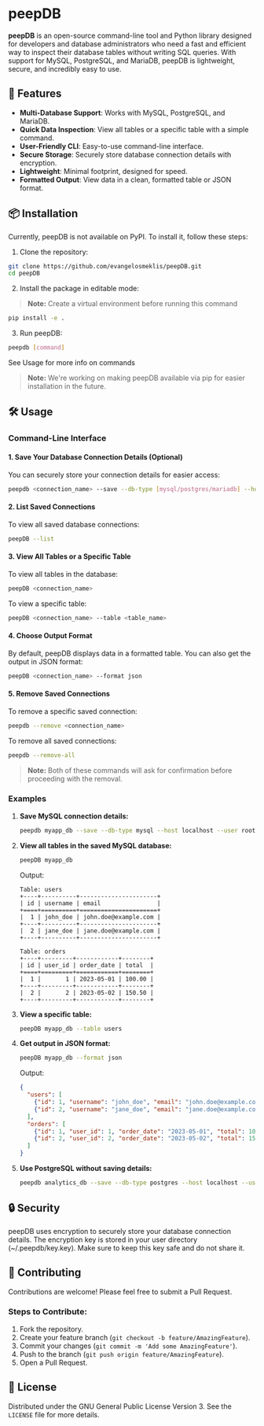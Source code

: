 # peepDB

**peepDB** is an open-source command-line tool and Python library designed for developers and database administrators who need a fast and efficient way to inspect their database tables without writing SQL queries. With support for MySQL, PostgreSQL, and MariaDB, peepDB is lightweight, secure, and incredibly easy to use.

## 🚀 Features

- **Multi-Database Support**: Works with MySQL, PostgreSQL, and MariaDB.
- **Quick Data Inspection**: View all tables or a specific table with a simple command.
- **User-Friendly CLI**: Easy-to-use command-line interface.
- **Secure Storage**: Securely store database connection details with encryption.
- **Lightweight**: Minimal footprint, designed for speed.
- **Formatted Output**: View data in a clean, formatted table or JSON format.

## 📦 Installation

Currently, peepDB is not available on PyPI. To install it, follow these steps:

1. Clone the repository:
```bash
git clone https://github.com/evangelosmeklis/peepDB.git
cd peepDB
```

2. Install the package in editable mode:

> **Note:** Create a virtual environment before running this command

```bash 
pip install -e .
```

3. Run peepDB:

```bash 
peepdb [command] 
```
See Usage for more info on commands

> **Note:**  We're working on making peepDB available via pip for easier installation in the future.

## 🛠️ Usage

### Command-Line Interface

#### 1. Save Your Database Connection Details (Optional)

You can securely store your connection details for easier access:

```bash
peepdb <connection_name> --save --db-type [mysql/postgres/mariadb] --host <host> --user <user> --password <password> --database <database>
```

#### 2.  List Saved Connections

To view all saved database connections:

```bash
peepDB --list
```

#### 3. View All Tables or a Specific Table

To view all tables in the database:

```bash
peepDB <connection_name>
```

To view a specific table:

```bash
peepDB <connection_name> --table <table_name>
```

#### 4. Choose Output Format

By default, peepDB displays data in a formatted table. You can also get the output in JSON format:

```bash
peepDB <connection_name> --format json
```

#### 5. Remove Saved Connections

To remove a specific saved connection:

```bash
peepdb --remove <connection_name>
```

To remove all saved connections:

```bash
peepdb --remove-all
```

> **Note:** Both of these commands will ask for confirmation before proceeding with the removal.

### Examples

1. **Save MySQL connection details:**

   ```bash
   peepdb myapp_db --save --db-type mysql --host localhost --user root --password mypassword --database myapp
   ```

2. **View all tables in the saved MySQL database:**

   ```bash
   peepDB myapp_db
   ```

   Output:
   ```
   Table: users
   +----+----------+----------------------+
   | id | username | email                |
   +====+==========+======================+
   |  1 | john_doe | john.doe@example.com |
   +----+----------+----------------------+
   |  2 | jane_doe | jane.doe@example.com |
   +----+----------+----------------------+

   Table: orders
   +----+---------+------------+--------+
   | id | user_id | order_date | total  |
   +====+=========+============+========+
   |  1 |       1 | 2023-05-01 | 100.00 |
   +----+---------+------------+--------+
   |  2 |       2 | 2023-05-02 | 150.50 |
   +----+---------+------------+--------+
   ```

3. **View a specific table:**

   ```bash
   peepDB myapp_db --table users
   ```

4. **Get output in JSON format:**

   ```bash
   peepDB myapp_db --format json
   ```

   Output:
   ```json
   {
     "users": [
       {"id": 1, "username": "john_doe", "email": "john.doe@example.com"},
       {"id": 2, "username": "jane_doe", "email": "jane.doe@example.com"}
     ],
     "orders": [
       {"id": 1, "user_id": 1, "order_date": "2023-05-01", "total": 100.00},
       {"id": 2, "user_id": 2, "order_date": "2023-05-02", "total": 150.50}
     ]
   }
   ```

5. **Use PostgreSQL without saving details:**

   ```bash
   peepdb analytics_db --save --db-type postgres --host localhost --user postgres --password mypassword --database analytics
   ```

## 🔒 Security

peepDB uses encryption to securely store your database connection details. The encryption key is stored in your user directory (~/.peepdb/key.key). Make sure to keep this key safe and do not share it.

## 🤝 Contributing

Contributions are welcome! Please feel free to submit a Pull Request.

### Steps to Contribute:

1. Fork the repository.
2. Create your feature branch (`git checkout -b feature/AmazingFeature`).
3. Commit your changes (`git commit -m 'Add some AmazingFeature'`).
4. Push to the branch (`git push origin feature/AmazingFeature`).
5. Open a Pull Request.

## 📜 License

Distributed under the GNU General Public License Version 3. See the `LICENSE` file for more details.
